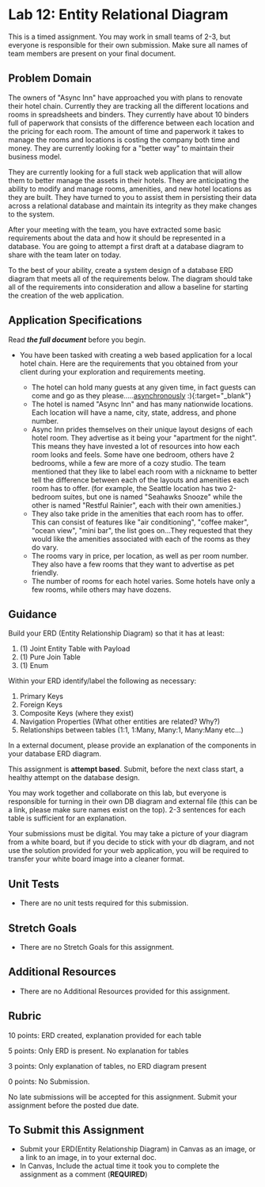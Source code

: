 # Lab 12: Entity Relational Diagram  

This is a timed assignment. You may work in small teams of 2-3, but everyone is responsible for their own submission. Make sure all names of team members are present on your final document. 

## Problem Domain
The owners of "Async Inn" have approached you with plans to renovate their hotel chain. Currently they are tracking all the different locations and rooms in spreadsheets and binders. They currently have about 10 binders full of paperwork that consists of the difference between each location and the pricing for each room. The amount of time and paperwork it takes to manage the rooms and locations is costing the company both time and money. They are currently looking for a  "better way" to maintain their business model. 

They are currently looking for a full stack web application that will allow them to better manage the assets in their hotels. They are anticipating the ability to modify and manage rooms, amenities, and new hotel locations as they are built. They have turned to you to assist them in persisting their data across a relational database and maintain its integrity as they make changes to the system. 

After your meeting with the team, you have extracted some basic requirements about the data and how it should be represented in a database. You are going to attempt a first draft at a database diagram to share with the team later on today. 

To the best of your ability, create a system design of a database ERD diagram that meets all of the requirements below. The diagram should take all of the requirements into consideration and allow a baseline for starting the creation of the web application. 


## Application Specifications
Read ***the full document*** before you begin. 

- You have been tasked with creating a web based application for a local hotel chain. Here are the requirements that you obtained from your client during your exploration and requirements meeting.

	- The hotel can hold many guests at any given time, in fact guests can come and go as they please.....[asynchronously](https://docs.microsoft.com/en-us/dotnet/csharp/programming-guide/concepts/async/) :){:target="_blank"} 
	- The hotel is named "Async Inn" and has many nationwide locations. Each location will have a name, city, state, address, and phone number.
	- Async Inn prides themselves on their unique layout designs of each hotel room. They advertise as it being your "apartment for the night". This means they have invested a lot of resources into how each room looks and feels. Some have one bedroom, others have 2 bedrooms, while a few are more of a cozy studio. The team mentioned that they like to label each room with a nickname to better tell the difference between each of the layouts and amenities each room has to offer. (for example, the Seattle location has two 2-bedroom suites, but one is named "Seahawks Snooze" while the other is named "Restful Rainier", each with their own amenities.) 
	- They also take pride in the amenities that each room has to offer. This can consist of features like "air conditioning", "coffee maker", "ocean view", "mini bar", the list goes on...They requested that they would like the amenities associated with each of the rooms as they do vary. 
	- The rooms vary in price, per location, as well as per room number. They also have a few rooms that they want to advertise as pet friendly.
	- The number of rooms for each hotel varies. Some hotels have only a few rooms, while others may have dozens.

## Guidance
Build your ERD (Entity Relationship Diagram) so that it has at least:
1. (1) Joint Entity Table with Payload
1. (1) Pure Join Table
1. (1) Enum 

Within your ERD identify/label the following as necessary:
1. Primary Keys
1. Foreign Keys 
1. Composite Keys (where they exist)
1. Navigation Properties (What other entities are related? Why?)
1. Relationships between tables (1:1, 1:Many, Many:1, Many:Many etc...)

In a external document, please provide an explanation of the components in your database ERD diagram. 


This assignment is **attempt based**. Submit, before the next class start, a healthy attempt on the database design. 

You may work together and collaborate on this lab, but everyone is responsible for turning in their own DB diagram and external file (this can be a link, please make sure names exist on the top). 2-3 sentences for each table is sufficient for an explanation. 

Your submissions must be digital. You may take a picture of your diagram from a white board, but if you decide to stick with your db diagram, and not use the solution provided for your web application, you will be required to transfer your white board image into a cleaner format. 


## Unit Tests
- There are no unit tests required for this submission.


## Stretch Goals
- There are no Stretch Goals for this assignment.

## Additional Resources
- There are no Additional Resources provided for this assignment.

## Rubric

10 points: ERD created, explanation provided for each table

5 points: Only ERD is present. No explanation for tables

3 points: Only explanation of tables, no ERD diagram present

0 points: No Submission. 

No late submissions will be accepted for this assignment. Submit your assignment before the posted due date.

## To Submit this Assignment

- Submit your ERD(Entity Relationship Diagram) in Canvas as an image, or a link to an image, in  to your external doc.
- In Canvas, Include the actual time it took you to complete the assignment as a comment (**REQUIRED**)

